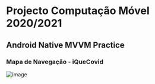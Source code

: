 # Projecto Computação Móvel 2020/2021
## Android Native MVVM Practice 

### Mapa de Navegação - iQueCovid
![image](https://user-images.githubusercontent.com/59263912/126847941-46293be3-eeea-494e-8a73-b38aa19f75ef.png)

